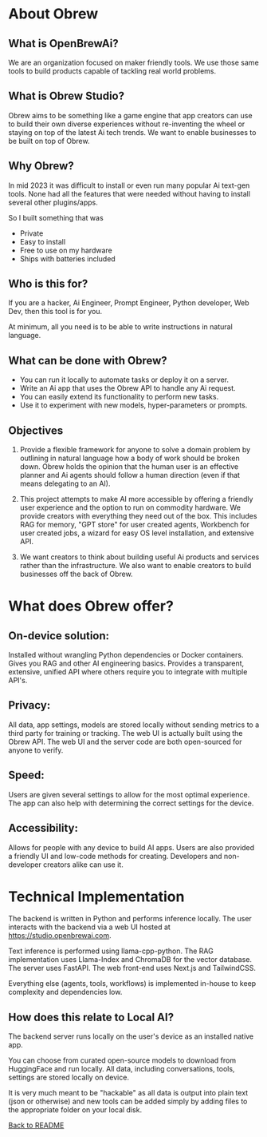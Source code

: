 # About Obrew

## What is OpenBrewAi?

We are an organization focused on maker friendly tools. We use those same tools to build products capable of tackling real world problems.

## What is Obrew Studio?

Obrew aims to be something like a game engine that app creators can use to build their own diverse experiences without re-inventing the wheel or staying on top of the latest Ai tech trends. We want to enable businesses to be built on top of Obrew.

## Why Obrew?

In mid 2023 it was difficult to install or even run many popular Ai text-gen tools. None had all the features that were needed without having to install several other plugins/apps.

So I built something that was

- Private
- Easy to install
- Free to use on my hardware
- Ships with batteries included

## Who is this for?

If you are a hacker, Ai Engineer, Prompt Engineer, Python developer, Web Dev, then this tool is for you.

At minimum, all you need is to be able to write instructions in natural language.

## What can be done with Obrew?

- You can run it locally to automate tasks or deploy it on a server.
- Write an Ai app that uses the Obrew API to handle any Ai request.
- You can easily extend its functionality to perform new tasks.
- Use it to experiment with new models, hyper-parameters or prompts.

## Objectives

1. Provide a flexible framework for anyone to solve a domain problem by outlining in natural language how a body of work should be broken down. Obrew holds the opinion that the human user is an effective planner and Ai agents should follow a human direction (even if that means delegating to an AI).

2. This project attempts to make AI more accessible by offering a friendly user experience and the option to run on commodity hardware. We provide creators with everything they need out of the box. This includes RAG for memory, "GPT store" for user created agents, Workbench for user created jobs, a wizard for easy OS level installation, and extensive API.

3. We want creators to think about building useful Ai products and services rather than the infrastructure. We also want to enable creators to build businesses off the back of Obrew.

# What does Obrew offer?

## On-device solution:

Installed without wrangling Python dependencies or Docker containers. Gives you RAG and other AI engineering basics. Provides a transparent, extensive, unified API where others require you to integrate with multiple API's.

## Privacy:

All data, app settings, models are stored locally without sending metrics to a third party for training or tracking. The web UI is actually built using the Obrew API. The web UI and the server code are both open-sourced for anyone to verify.

## Speed:

Users are given several settings to allow for the most optimal experience. The app can also help with determining the correct settings for the device.

## Accessibility:

Allows for people with any device to build AI apps. Users are also provided a friendly UI and low-code methods for creating. Developers and non-developer creators alike can use it.

# Technical Implementation

The backend is written in Python and performs inference locally. The user interacts with the backend via a web UI hosted at https://studio.openbrewai.com.

Text inference is performed using llama-cpp-python. The RAG implementation uses Llama-Index and ChromaDB for the vector database. The server uses FastAPI. The web front-end uses Next.js and TailwindCSS.

Everything else (agents, tools, workflows) is implemented in-house to keep complexity and dependencies low.

## How does this relate to Local AI?

The backend server runs locally on the user's device as an installed native app.

You can choose from curated open-source models to download from HuggingFace and run locally. All data, including conversations, tools, settings are stored locally on device.

It is very much meant to be "hackable" as all data is output into plain text (json or otherwise) and new tools can be added simply by adding files to the appropriate folder on your local disk.

[Back to README](../README.md)
